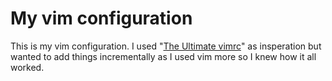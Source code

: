 # My vim configuration 

This is my vim configuration. I used "[The Ultimate vimrc](https://github.com/amix/vimrc)" as insperation but wanted to add things incrementally as I used vim more so I knew how it all worked.  









